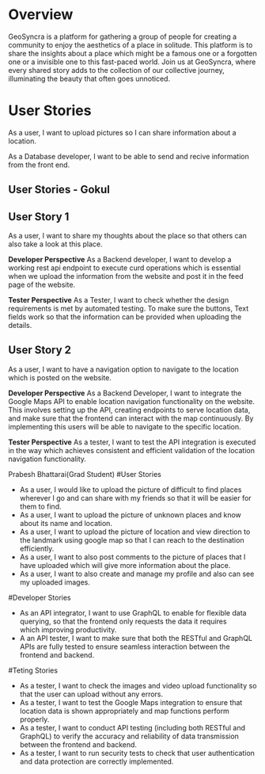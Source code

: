 # Overview
GeoSyncra is a platform for gathering a group of people for creating a community to enjoy the aesthetics of a place in solitude. This platform is to share the insights about a place which might be a famous one or a forgotten one or a invisible one to this fast-paced world. Join us at GeoSyncra, where every shared story adds to the collection of our collective journey, illuminating the beauty that often goes unnoticed.

# User Stories

As a user, I want to upload pictures so I can share information about a location.

As a Database developer, I want to be able to send and recive information from the front end.


## User Stories - Gokul

## User Story 1
As a user, I want to share my thoughts about the place so that others can also take a look at this place.

**Developer Perspective**
As a Backend developer, I want to develop a working rest api endpoint to execute curd operations which is essential when we upload the information from the website and post it in the feed page of the website.

**Tester Perspective** 
As a Tester, I want to check whether the design requirements is met by automated testing. To make sure the buttons, Text fields work so that the information can be provided when uploading the details.

## User Story 2

As a user, I want to have a navigation option to navigate to the location which is posted on the website. 

**Developer Perspective**
As a Backend Developer, I want to integrate the Google Maps API to enable location navigation functionality on the website. This involves setting up the API, creating endpoints to serve location data, and make sure that the frontend can interact with the map continuously. By implementing this users will be able to navigate to the specific location.

**Tester Perspective** 
As a tester, I want to test the API integration is executed in the way which achieves consistent and efficient validation of the location navigation functionality.




Prabesh Bhattarai(Grad Student)
#User Stories
- As a user, I would like to upload the picture of difficult to find places wherever I go and can share with my friends so that it will be easier for them to find.
- As a user, I want to upload the picture of unknown places and know about its name and location.
- As a user, I want to upload the picture of location and view direction to the landmark using google map so that I can reach to the destination efficiently.
- As a user, I want to also post comments to the picture of places that I have uploaded which will give more information about the place.
- As a user, I want to also create and manage my profile and also can see my uploaded images.

#Developer Stories
- As an API integrator,  I want to use GraphQL to enable for flexible data querying, so that the frontend only requests the data it requires which improving productivity.
- A an API tester, I want to make sure that both the RESTful and GraphQL APIs are fully tested to ensure seamless interaction between the frontend and backend.

#Teting Stories
- As a tester, I want to check the images and video upload functionality so that the user can upload without any errors.
- As a tester, I want to test the Google Maps integration to ensure that location data is shown appropriately and map functions perform properly.
- As a tester, I want to conduct API testing (including both RESTful and GraphQL) to verify the accuracy and reliability of data transmission between the frontend and backend.
- As a tester, I want to run security tests to check that user authentication and data protection are correctly implemented.
